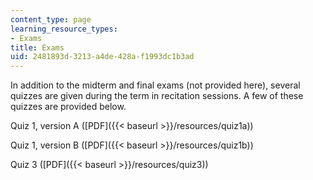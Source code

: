 ```yaml
---
content_type: page
learning_resource_types:
- Exams
title: Exams
uid: 2481893d-3213-a4de-428a-f1993dc1b3ad
---
```


In addition to the midterm and final exams (not provided here), several quizzes are given during the term in recitation sessions. A few of these quizzes are provided below.

Quiz 1, version A ([PDF]({{< baseurl >}}/resources/quiz1a))

Quiz 1, version B ([PDF]({{< baseurl >}}/resources/quiz1b))

Quiz 3 ([PDF]({{< baseurl >}}/resources/quiz3))